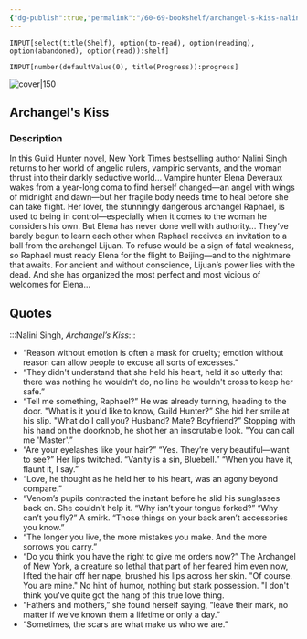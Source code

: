 ```yaml
---
{"dg-publish":true,"permalink":"/60-69-bookshelf/archangel-s-kiss-nalini-singh/","title":"Archangel's Kiss","tags":["quotes"],"created":"2024-02-27"}
---
```



```meta-bind
INPUT[select(title(Shelf), option(to-read), option(reading), option(abandoned), option(read)):shelf]
```

```meta-bind
INPUT[number(defaultValue(0), title(Progress)):progress]
```

![cover|150](http://books.google.com/books/content?id=OIW90It28wwC&printsec=frontcover&img=1&zoom=1&edge=curl&source=gbs_api)



## Archangel's Kiss

### Description

In this Guild Hunter novel, New York Times bestselling author Nalini Singh returns to her world of angelic rulers, vampiric servants, and the woman thrust into their darkly seductive world... Vampire hunter Elena Deveraux wakes from a year-long coma to find herself changed—an angel with wings of midnight and dawn—but her fragile body needs time to heal before she can take flight. Her lover, the stunningly dangerous archangel Raphael, is used to being in control—especially when it comes to the woman he considers his own. But Elena has never done well with authority... They’ve barely begun to learn each other when Raphael receives an invitation to a ball from the archangel Lijuan. To refuse would be a sign of fatal weakness, so Raphael must ready Elena for the flight to Beijing—and to the nightmare that awaits. For ancient and without conscience, Lijuan’s power lies with the dead. And she has organized the most perfect and most vicious of welcomes for Elena...

## Quotes

:::Nalini Singh, *Archangel’s Kiss*:::
- “Reason without emotion is often a mask for cruelty; emotion without reason can allow people to excuse all sorts of excesses.”
- “They didn't understand that she held his heart, held it so utterly that there was nothing he wouldn't do, no line he wouldn't cross to keep her safe.”
- “Tell me something, Raphael?”
		  He was already turning, heading to the door. "What is it you'd like to know, Guild Hunter?”
		  She hid her smile at his slip. "What do I call you? Husband? Mate? Boyfriend?”
		  Stopping with his hand on the doorknob, he shot her an inscrutable look. "You can call me 'Master'.”
- “Are your eyelashes like your hair?”
		  “Yes. They’re very beautiful—want to see?”
		  Her lips twitched. “Vanity is a sin, Bluebell.”
		  “When you have it, flaunt it, I say.”
- “Love, he thought as he held her to his heart, was an agony beyond compare.”
- “Venom’s pupils contracted the instant before he slid his sunglasses back on.
		  She couldn’t help it. “Why isn’t your tongue forked?”
		  “Why can’t you fly?” A smirk. “Those things on your back aren’t accessories you know.”
- “The longer you live, the more mistakes you make. And the more sorrows you carry.”
- “Do you think you have the right to give me orders now?”
		  The Archangel of New York, a creature so lethal that part of her feared him even now, lifted the hair off her nape, brushed his lips across her skin. "Of course. You are mine." No hint of humor, nothing but stark possession.
		  "I don't think you've quite got the hang of this true love thing.
- “Fathers and mothers,” she found herself saying, “leave their mark, no matter if we’ve known them a lifetime or only a day.”
- “Sometimes, the scars are what make us who we are.”